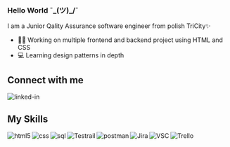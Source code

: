 ### Hello World ¯\_(ツ)_/¯
I am a Junior Qality Assurance software engineer from polish TriCity✨ 
- 🐱‍🏍 Working on multiple frontend and backend project using HTML and CSS
- 💻 Learning design patterns in depth
## Connect with me  
[<img align="left" alt="linked-in" src="https://img.shields.io/badge/linkedin-%230077B5.svg?&style=for-the-badge&logo=linkedin&logoColor=white" />](https://www.linkedin.com/in/sebastian-urba%C5%84ski-17101a268/)<br>
## My Skills
<img align="left" alt="html5" src="https://img.shields.io/badge/HTML-239120?style=for-the-badge&logo=html5&logoColor=white" /><img align="left" alt="css" src="https://img.shields.io/badge/CSS3-1572B6?style=for-the-badge&logo=css3&logoColor=white" /><img align="left" alt="sql" src="https://img.shields.io/badge/SQL-FFA500?style=for-the-badge&logo=sql&logoColor=white" /><img align="left" alt="Testrail" src="https://img.shields.io/badge/Test-Rail-red" /><img align="left" alt="postman" src="https://img.shields.io/badge/Postman-FF7139?style=for-the-badge&logo=Postman&logoColor=white" /><img align="left" alt="Jira" src="https://img.shields.io/badge/Jira-0052CC?style=for-the-badge&logo=Jira&logoColor=white" /><img align="left" alt="VSC" src="https://img.shields.io/badge/Visual_Studio_Code-5C2D91?style=for-the-badge&logo=visual%20studio&logoColor=white" /><img align="left" alt="Trello" src="https://img.shields.io/badge/Trello-0052CC?style=for-the-badge&logo=trello&logoColor=white" />









